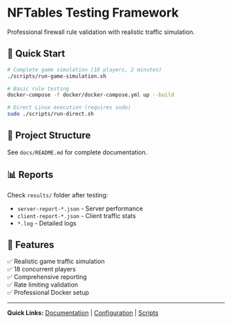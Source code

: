 # NFTables Testing Framework

Professional firewall rule validation with realistic traffic simulation.

## 🚀 Quick Start

```bash
# Complete game simulation (18 players, 2 minutes)
./scripts/run-game-simulation.sh

# Basic rule testing
docker-compose -f docker/docker-compose.yml up --build

# Direct Linux execution (requires sudo)
sudo ./scripts/run-direct.sh
```

## 📁 Project Structure

See `docs/README.md` for complete documentation.

## 📊 Reports

Check `results/` folder after testing:
- `server-report-*.json` - Server performance
- `client-report-*.json` - Client traffic stats  
- `*.log` - Detailed logs

## 🎯 Features

✅ Realistic game traffic simulation  
✅ 18 concurrent players  
✅ Comprehensive reporting  
✅ Rate limiting validation  
✅ Professional Docker setup  

---

**Quick Links:** [Documentation](docs/README.md) | [Configuration](config/) | [Scripts](scripts/)
